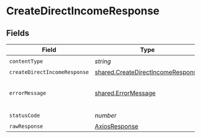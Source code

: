 # CreateDirectIncomeResponse


## Fields

| Field                                                                                  | Type                                                                                   | Required                                                                               | Description                                                                            |
| -------------------------------------------------------------------------------------- | -------------------------------------------------------------------------------------- | -------------------------------------------------------------------------------------- | -------------------------------------------------------------------------------------- |
| `contentType`                                                                          | *string*                                                                               | :heavy_check_mark:                                                                     | N/A                                                                                    |
| `createDirectIncomeResponse`                                                           | [shared.CreateDirectIncomeResponse](../../models/shared/createdirectincomeresponse.md) | :heavy_minus_sign:                                                                     | Success                                                                                |
| `errorMessage`                                                                         | [shared.ErrorMessage](../../models/shared/errormessage.md)                             | :heavy_minus_sign:                                                                     | The request made is not valid.                                                         |
| `statusCode`                                                                           | *number*                                                                               | :heavy_check_mark:                                                                     | N/A                                                                                    |
| `rawResponse`                                                                          | [AxiosResponse](https://axios-http.com/docs/res_schema)                                | :heavy_minus_sign:                                                                     | N/A                                                                                    |